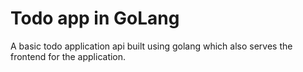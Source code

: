 # Todo app in GoLang

A basic todo application api built using golang which also serves the frontend for the application.
